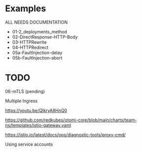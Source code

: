 
# Examples

ALL NEEDS DOCUMENTATION

- 01-2_deployments_method
- 02-DirectResponse-HTTP-Body
- 03-HTTPRewrite
- 04-HTTPRedirect
- 05a-FaultInjection-delay
- 05b-FaultInjection-abort


# TODO
06-mTLS (pending)





Multiple Ingress

https://youtu.be/QIkryA8HnQ0



https://github.com/redkubes/otomi-core/blob/main/charts/team-ns/templates/istio-gateway.yaml


https://istio.io/latest/docs/ops/diagnostic-tools/proxy-cmd/



Using service accounts

